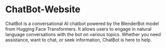 # ChatBot-Website
ChatBot is a conversational AI chatbot powered by the BlenderBot model from Hugging Face Transformers. It allows users to engage in natural language conversations with the bot on various topics. Whether you need assistance, want to chat, or seek information, ChatBot is here to help.
